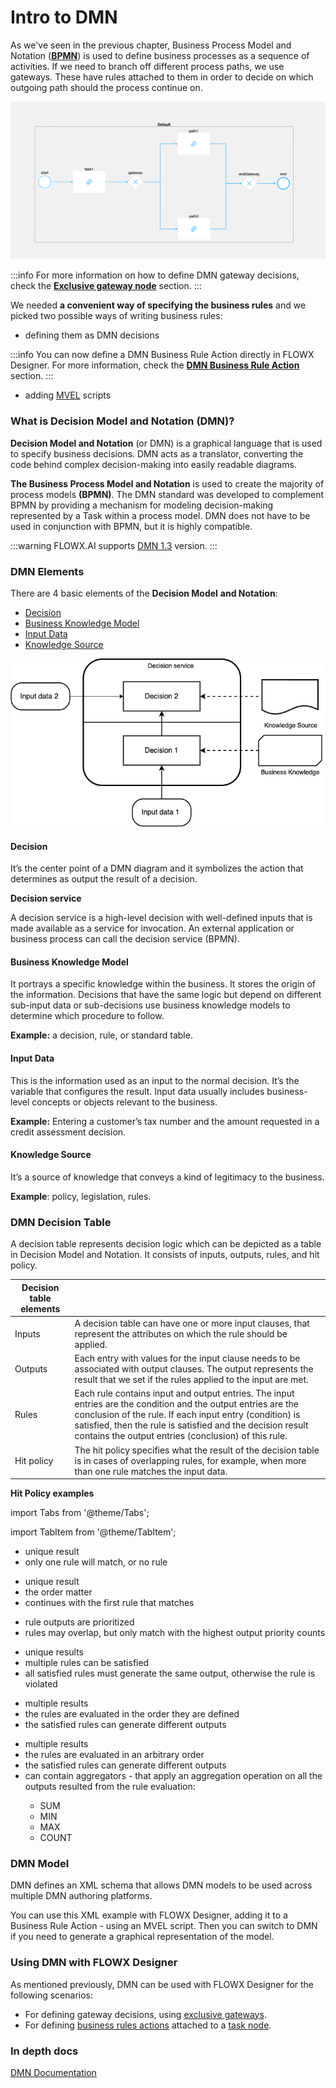 # Intro to DMN

As we've seen in the previous chapter, Business Process Model and Notation ([**BPMN**](intro-to-bpmn/)) is used to define business processes as a sequence of activities. If we need to branch off different process paths, we use gateways. These have rules attached to them in order to decide on which outgoing path should the process continue on.

![Process with gateways](./img/process_with_gateways.png)

:::info
For more information on how to define DMN gateway decisions, check the [**Exclusive gateway node**](../../../building-blocks/node/exclusive-gateway-node.md) section.
:::

We needed **a convenient way of specifying the business rules** and we picked two possible ways of writing business rules:

* defining them as DMN decisions

:::info
You can now define a DMN Business Rule Action directly in FLOWX Designer. For more information, check the [**DMN Business Rule Action**](../../../building-blocks/node/task-node/business-rule-action/dmn-business-rule-action.md) section.
:::

* adding [MVEL](intro-to-mvel.md#what-is-mvel) scripts

### What is Decision Model and Notation (DMN)?

**Decision Model and Notation** (or DMN) is a graphical language that is used to specify business decisions. DMN acts as a translator, converting the code behind complex decision-making into easily readable diagrams.&#x20;

**The Business Process Model and Notation** is used to create the majority of process models **(BPMN)**. The DMN standard was developed to complement BPMN by providing a mechanism for modeling decision-making represented by a Task within a process model. DMN does not have to be used in conjunction with BPMN, but it is highly compatible.

:::warning
FLOWX.AI  supports [DMN 1.3](https://www.omg.org/spec/DMN/1.3/) version.
:::

### DMN Elements

There are 4 basic elements of the **Decision Model** **and Notation**:

* [Decision](intro-to-dmn.md#decision)
* [Business Knowledge Model](intro-to-dmn.md#business-knowledge-model)
* [Input Data](intro-to-dmn.md#input-data)
* [Knowledge Source](intro-to-dmn.md#knowledge-source)



![Basic DMN Diagram](./img/dmn_diagram.png)

#### Decision

It’s the center point of a DMN diagram and it symbolizes the action that determines as output the result of a decision.

**Decision service**

A decision service is a high-level decision with well-defined inputs that is made available as a service for invocation. An external application or business process can call the decision service (BPMN).

#### Business Knowledge Model

It portrays a specific knowledge within the business. It stores the origin of the information. Decisions that have the same logic but depend on different sub-input data or sub-decisions use business knowledge models to determine which procedure to follow.

**Example:** a decision, rule, or standard table.

#### Input Data

This is the information used as an input to the normal decision. It’s the variable that configures the result. Input data usually includes business-level concepts or objects relevant to the business.

**Example:** Entering a customer’s tax number and the amount requested in a credit assessment decision.

#### Knowledge Source

It’s a source of knowledge that conveys a kind of legitimacy to the business.&#x20;

**Example**: policy, legislation, rules.

### DMN Decision Table

A decision table represents decision logic which can be depicted as a table in Decision Model and Notation. It consists of inputs, outputs, rules, and hit policy.

| Decision table elements |                                                                                                                                                                                                                                                                                                 |
| ----------------------- | ----------------------------------------------------------------------------------------------------------------------------------------------------------------------------------------------------------------------------------------------------------------------------------------------- |
| Inputs                  | A decision table can have one or more input clauses, that represent the attributes on which the rule should be applied.                                                                                                                                                                         |
| Outputs                 | Each entry with values for the input clause needs to be associated with output clauses. The output represents the result that we set if the rules applied to the input are met.                                                                                                                 |
| Rules                   | Each rule contains input and output entries. The input entries are the condition and the output entries are the conclusion of the rule. If each input entry (condition) is satisfied, then the rule is satisfied and the decision result contains the output entries (conclusion) of this rule. |
| Hit policy              | The hit policy specifies what the result of the decision table is in cases of overlapping rules, for example, when more than one rule matches the input data.                                                                                                                                   |

**Hit Policy examples**

import Tabs from '@theme/Tabs';

import TabItem from '@theme/TabItem';

<Tabs>
<TabItem value="unique" label="Unique">
<ul>
<li>unique result</li>
<li>only one rule will match, or no rule</li>
</ul>
</TabItem>

<TabItem value="first" label="First">
<ul>
<li>unique result</li>
<li>the order matter</li>
<li>continues with the first rule that matches</li>
</ul>
</TabItem>

<TabItem value="priority" label="Priority">
<ul>
<li>rule outputs are prioritized</li>
<li>rules may overlap, but only match with the highest output priority counts </li>
</ul>
</TabItem>

<TabItem value="any" label="Any">
<ul>
<li> unique results </li>
<li>multiple rules can be satisfied </li>
<li>all satisfied rules must generate the same output, otherwise the rule is violated</li>
</ul>
</TabItem>

<TabItem value="ruleorder" label="Rule order">
<ul>
<li>multiple results</li>
<li>the rules are evaluated in the order they are defined</li>
<li>the satisfied rules can generate different outputs</li>
</ul>
</TabItem>

<TabItem value="collectorder" label="Collect order">
<ul>
<li> multiple results </li>
<li>the rules are evaluated in an arbitrary order </li>
<li> the satisfied rules can generate different outputs </li>
<li>can contain aggregators - that apply an aggregation operation on all the outputs resulted from the rule evaluation:</li>
  <ul> 
  <li>SUM</li>
  <li>MIN</li>
  <li>MAX</li>
  <li>COUNT</li>
  </ul>
</ul>
</TabItem>
</Tabs>

### DMN Model

DMN defines an XML schema that allows DMN models to be used across multiple DMN authoring platforms.

You can use this XML example with FLOWX Designer, adding it to a Business Rule Action - using an MVEL script. Then you can switch to DMN if you need to generate a graphical representation of the model.

### Using DMN with FLOWX Designer

As mentioned previously, DMN can be used with FLOWX Designer for the following scenarios:

* For defining gateway decisions, using [exclusive gateways](../../../building-blocks/node/exclusive-gateway-node.md).
* For defining [business rules actions](../../../building-blocks/node/task-node/business-rule-action/business-rule-action.md) attached to a [task node](../../../building-blocks/node/task-node/task-node.md).

### In depth docs

[DMN Documentation](https://www.omg.org/dmn)